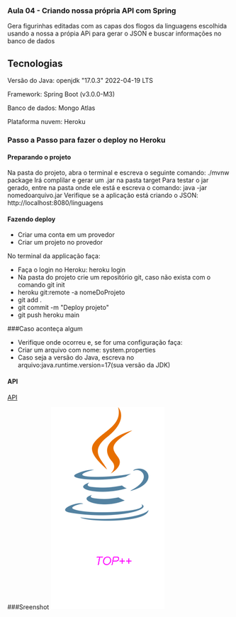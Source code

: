 ### Aula 04 - Criando nossa própria API com Spring 

Gera figurinhas editadas com as capas dos flogos da linguagens escolhida usando a nossa a própia APi para gerar o JSON e buscar informações no banco de dados
  

## Tecnologias
Versão do Java: openjdk "17.0.3" 2022-04-19 LTS

Framework: Spring Boot (v3.0.0-M3)

Banco de dados: Mongo Atlas

Plataforma nuvem: Heroku



### Passo a Passo para  fazer o deploy no Heroku

#### Preparando o projeto

Na pasta do projeto, abra o terminal e  escreva o seguinte  comando: ./mvnw package
Irá complilar e gerar um .jar na pasta target
Para testar o jar gerado, entre na pasta onde ele está e escreva o comando:  java -jar nomedoarquivo.jar
 Verifique se a aplicação está criando o JSON: http://localhost:8080/linguagens


####  Fazendo deploy

 - Criar uma conta em um provedor
 - Criar um projeto no provedor
 
 No terminal da applicação faça:
 - Faça o login no Heroku: heroku login
 - Na pasta do projeto crie um repositório git, caso não exista com o comando git init
 - heroku git:remote -a nomeDoProjeto
 - git add .
 - git commit -m "Deploy projeto"
 - git push heroku main
 
 
 ###Caso aconteça algum

-  Verifique onde ocorreu e, se for uma configuração faça:
-  Criar um arquivo com nome: system.properties
-  Caso seja a versão do Java, escreva no arquivo:java.runtime.version=17(sua versão da JDK)
 


#### API
[API](https://lista-linguagens.herokuapp.com/linguagens)



###Sreenshot
 ![ Figurinha do Java gerada](https://raw.githubusercontent.com/JorgeMeireles95/ImersaoAlura/aula-04/alura-stickers/figuras/Java.png)  
 






 
 
